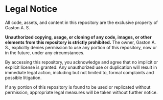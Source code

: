 # Legal Notice

All code, assets, and content in this repository are the exclusive property of Gaston A. S.

**Unauthorized copying, usage, or cloning of any code, images, or other elements from this repository is strictly prohibited.** The owner, Gaston A. S., explicitly denies permission to use any portion of this repository, now or in the future, under any circumstances. 

By accessing this repository, you acknowledge and agree that no implicit or explicit license is granted. Any unauthorized use or duplication will result in immediate legal action, including but not limited to, formal complaints and possible litigation.

If any portion of this repository is found to be used or replicated without permission, appropriate legal measures will be taken without further notice.
